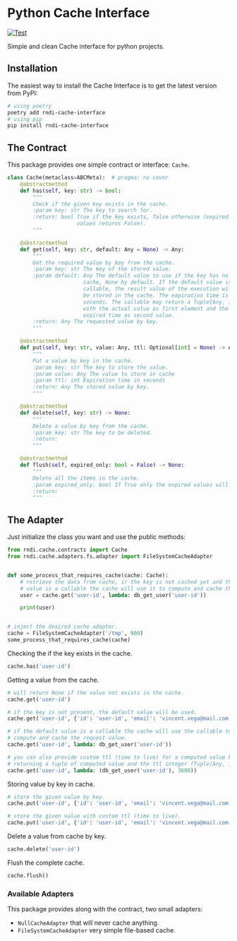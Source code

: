 # Python Cache Interface

[![Test](https://github.com/othercodes/python-cache-interface/actions/workflows/test.yml/badge.svg)](https://github.com/othercodes/python-cache-interface/actions/workflows/test.yml)

Simple and clean Cache interface for python projects.

## Installation

The easiest way to install the Cache Interface is to get the latest version from PyPI:

```bash
# using poetry
poetry add rndi-cache-interface
# using pip
pip install rndi-cache-interface
```

## The Contract

This package provides one simple contract or interface: `Cache`.

```python
class Cache(metaclass=ABCMeta):  # pragma: no cover
    @abstractmethod
    def has(self, key: str) -> bool:
        """
        Check if the given key exists in the cache.
        :param key: str The key to search for.
        :return: bool True if the key exists, false otherwise (expired
                      values returns False).
        """

    @abstractmethod
    def get(self, key: str, default: Any = None) -> Any:
        """
        Get the required value by key from the cache.
        :param key: str The key of the stored value.
        :param default: Any The default value to use if the key has no value in
                        cache, None by default. If the default value is a
                        callable, the result value of the execution will
                        be stored in the cache. The expiration time is 900
                        seconds. The callable may return a Tuple[Any, int]
                        with the actual value as first element and the desired
                        expired time as second value.
        :return: Any The requested value by key.
        """

    @abstractmethod
    def put(self, key: str, value: Any, ttl: Optional[int] = None) -> Any:
        """
        Put a value by key in the cache.
        :param key: str The key to store the value.
        :param value: Any The value to store in cache
        :param ttl: int Expiration time in seconds
        :return: Any The stored value by key.
        """

    @abstractmethod
    def delete(self, key: str) -> None:
        """
        Delete a value by key from the cache.
        :param key: str The key to be deleted.
        :return:
        """

    @abstractmethod
    def flush(self, expired_only: bool = False) -> None:
        """
        Delete all the items in the cache.
        :param expired_only: bool If True only the expired values will be deleted.
        :return:
        """
```

## The Adapter

Just initialize the class you want and use the public methods:

```python
from rndi.cache.contracts import Cache
from rndi.cache.adapters.fs.adapter import FileSystemCacheAdapter


def some_process_that_requires_cache(cache: Cache):
    # retrieve the data from cache, ir the key is not cached yet and the default 
    # value is a callable the cache will use it to compute and cache the value
    user = cache.get('user-id', lambda: db_get_user('user-id'))

    print(user)


# inject the desired cache adapter.
cache = FileSystemCacheAdapter('/tmp', 900)
some_process_that_requires_cache(cache)
```

Checking the if the key exists in the cache.

```python
cache.has('user-id')
```

Getting a value from the cache.

```python
# will return None if the value not exists in the cache.
cache.get('user-id')

# if the key is not present, the default value will be used.
cache.get('user-id', {'id': 'user-id', 'email': 'vincent.vega@mail.com'})

# if the default value is a callable the cache will use the callable to 
# compute and cache the request value.
cache.get('user-id', lambda: db_get_user('user-id'))

# you can also provide custom ttl (time to live) for a computed value by 
# returning a tuple of computed value and the ttl integer (Tuple[Any, int]).
cache.get('user-id', lambda: (db_get_user('user-id'), 3600))
```

Storing value by key in cache.

```python
# store the given value by key.
cache.put('user-id', {'id': 'user-id', 'email': 'vincent.vega@mail.com'})

# store the given value with custom ttl (time to live).
cache.put('user-id', {'id': 'user-id', 'email': 'vincent.vega@mail.com'}, 3600)
```

Delete a value from cache by key.

```python
cache.delete('user-id')
```

Flush the complete cache.

```python
cache.flush()
```

### Available Adapters

This package provides along with the contract, two small adapters:

* `NullCacheAdapter` that will never cache anything.
* `FileSystemCacheAdapter` very simple file-based cache.
